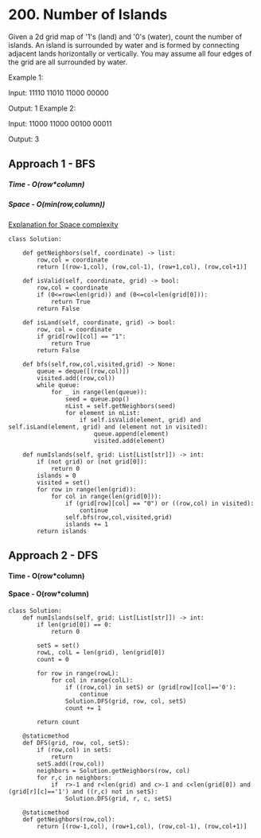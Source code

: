 # 200. Number of Islands

Given a 2d grid map of '1's (land) and '0's (water), count the number of islands. An island is surrounded by water and is formed by connecting adjacent lands horizontally or vertically. You may assume all four edges of the grid are all surrounded by water.

Example 1:

Input:
11110
11010
11000
00000

Output: 1
Example 2:

Input:
11000
11000
00100
00011

Output: 3



## Approach 1 - BFS

##### Time - O(row*column)
##### Space - O(min(row,column)) 
[Explanation for Space complexity](https://imgur.com/gallery/M58OKvB)
```
class Solution:
    
    def getNeighbors(self, coordinate) -> list:
        row,col = coordinate
        return [(row-1,col), (row,col-1), (row+1,col), (row,col+1)]
    
    def isValid(self, coordinate, grid) -> bool:
        row,col = coordinate
        if (0<=row<len(grid)) and (0<=col<len(grid[0])):
            return True
        return False
    
    def isLand(self, coordinate, grid) -> bool:
        row, col = coordinate
        if grid[row][col] == "1":
            return True
        return False
    
    def bfs(self,row,col,visited,grid) -> None:
        queue = deque([(row,col)])
        visited.add((row,col))
        while queue:
            for _ in range(len(queue)):
                seed = queue.pop()
                nList = self.getNeighbors(seed)
                for element in nList:
                    if self.isValid(element, grid) and self.isLand(element, grid) and (element not in visited):
                        queue.append(element)
                        visited.add(element)
    
    def numIslands(self, grid: List[List[str]]) -> int:
        if (not grid) or (not grid[0]):
            return 0
        islands = 0
        visited = set()
        for row in range(len(grid)):
            for col in range(len(grid[0])):
                if (grid[row][col] == "0") or ((row,col) in visited):
                    continue
                self.bfs(row,col,visited,grid)
                islands += 1
        return islands
```    
   
## Approach 2 - DFS

#### Time - O(row*column)
#### Space - O(row*column)

```
class Solution:
    def numIslands(self, grid: List[List[str]]) -> int:
        if len(grid[0]) == 0:
            return 0
        
        setS = set()
        rowL, colL = len(grid), len(grid[0])
        count = 0
        
        for row in range(rowL):
            for col in range(colL):
                if ((row,col) in setS) or (grid[row][col]=='0'):
                    continue
                Solution.DFS(grid, row, col, setS)
                count += 1
        
        return count
                
    @staticmethod
    def DFS(grid, row, col, setS):
        if (row,col) in setS:
            return
        setS.add((row,col))
        neighbors = Solution.getNeighbors(row, col)
        for r,c in neighbors:
            if  r>-1 and r<len(grid) and c>-1 and c<len(grid[0]) and (grid[r][c]=='1') and ((r,c) not in setS):
                Solution.DFS(grid, r, c, setS)

    @staticmethod
    def getNeighbors(row,col):
        return [(row-1,col), (row+1,col), (row,col-1), (row,col+1)]
 ```
